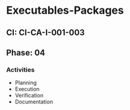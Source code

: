 # Executables-Packages

## CI: CI-CA-I-001-003
## Phase: 04

### Activities
- Planning
- Execution
- Verification
- Documentation
